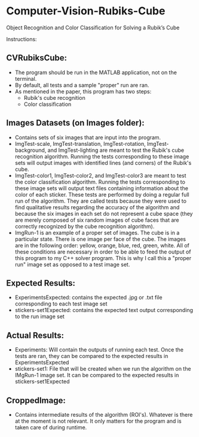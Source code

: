 # Computer-Vision-Rubiks-Cube
Object Recognition and Color Classification for Solving a Rubik’s Cube

Instructions:

## CVRubiksCube:
- The program should be run in the MATLAB application, not on the terminal.
- By default, all tests and a sample "proper" run are ran.
- As mentioned in the paper, this program has two steps:
    - Rubik's cube recognition
    - Color classification

## Images Datasets (on Images folder):
- Contains sets of six images that are input into the program.
- ImgTest-scale, ImgTest-translation, ImgTest-rotation, ImgTest-background, and ImgTest-lighting are meant to test the Rubik's cube recognition algorithm. Running the tests corresponding to these image sets will output images with identified lines (and corners) of the Rubik's cube.
- ImgTest-color1, ImgTest-color2, and ImgTest-color3 are meant to test the color classification algorithm. Running the tests corresponding to these image sets will output text files containing information about the color of each sticker. These tests are performed by doing a regular full run of the algorithm. They are called tests because they were used to find qualitative results regarding the accuracy of the algorithm and because the six images in each set do not represent a cube space (they are merely composed of six random images of cube faces that are correctly recognized by the cube recognition algorithm).
- ImgRun-1 is an example of a proper set of images. The cube is in a particular state. There is one image per face of the cube. The images are in the following order: yellow, orange, blue, red, green, white. All of these conditions are necessary in order to be able to feed the output of this program to my C++ solver program. This is why I call this a "proper run" image set as opposed to a test image set.


## Expected Results:
- ExperimentsExpected: contains the expected .jpg or .txt file corresponding to each test image set
- stickers-set1Expected: contains the expected text output corresponding to the run image set


## Actual Results:
- Experiments: Will contain the outputs of running each test. Once the tests are ran, they can be compared to the expected results in ExperimentsExpected
- stickers-set1: File that will be created when we run the algorithm on the IMgRun-1 image set. It can be compared to the expected results in stickers-set1Expected


## CroppedImage:
- Contains intermediate results of the algorithm (ROI's). Whatever is there at the moment is not relevant. It only matters for the program and is taken care of during runtime.
